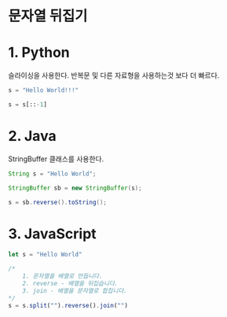# 문자열 뒤집기

# 1. Python
슬라이싱을 사용한다. 반복문 및 다른 자료형을 사용하는것 보다 더 빠르다.
```python
s = "Hello World!!!"

s = s[::-1]
```

# 2. Java
StringBuffer 클래스를 사용한다.
```java
String s = "Hello World";

StringBuffer sb = new StringBuffer(s);

s = sb.reverse().toString();
```

# 3. JavaScript
```js
let s = "Hello World"

/*
    1. 문자열을 배열로 만듭니다.
    2. reverse - 배열을 뒤집습니다.
    3. join - 배열을 문자열로 합칩니다.
*/
s = s.split("").reverse().join("")
```